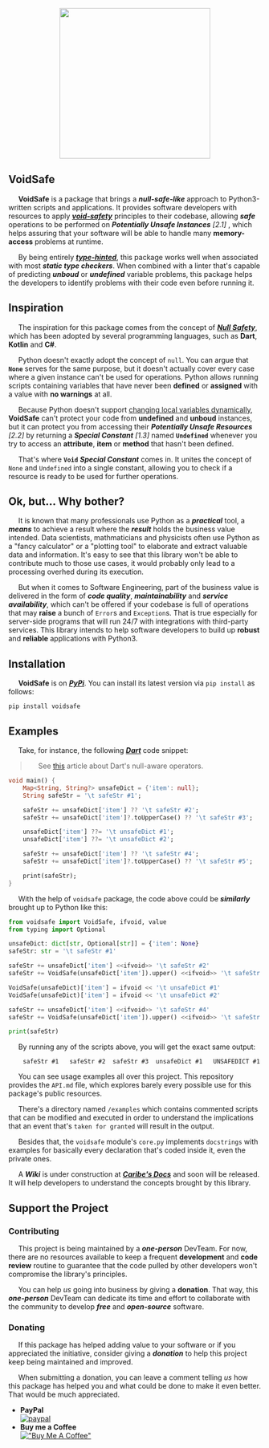 <p align="center">
  <img width="300" height="300" src="http://caribesphaneron.com/wp-content/uploads/2024/03/void_safe_logo_v2.png">
</p>

## VoidSafe

&nbsp;&nbsp;&nbsp;&nbsp; **VoidSafe** is a package that brings a **_null-safe-like_** approach to Python3-written scripts and applications. It provides software developers with resources to apply [**_void-safety_**](https://en.wikipedia.org/wiki/Void_safety) principles to their codebase, allowing **_safe_** operations to be performed on **_Potentially Unsafe Instances_** _[2.1]_ , which helps assuring that your software will be able to handle many **memory-access** problems at runtime.

&nbsp;&nbsp;&nbsp;&nbsp; By being entirely [**_type-hinted_**](https://docs.python.org/3/library/typing.html), this package works well when associated with most **_static type checkers_**. When combined with a linter that's capable of predicting **_unboud_** or **_undefined_** variable problems, this package helps the developers to identify problems with their code even before running it.

## Inspiration

&nbsp;&nbsp;&nbsp;&nbsp; The inspiration for this package comes from the concept of [**_Null Safety_**](https://kotlinlang.org/docs/null-safety.html), which has been adopted by several programming languages, such as **Dart**, **Kotlin** and **C#**.

&nbsp;&nbsp;&nbsp;&nbsp; Python doesn't exactly adopt the concept of `null`. You can argue that **`None`** serves for the same purpose, but it doesn't actually cover every case where a given instance can't be used for operations. Python allows running scripts containing variables that have never been **defined** or **assigned** with a value with **no warnings** at all.

&nbsp;&nbsp;&nbsp;&nbsp; Because Python doesn't support [changing local variables dynamically](https://stackoverflow.com/questions/8028708/dynamically-set-local-variable), **VoidSafe** can't protect your code from **undefined** and **unboud** instances, but it can protect you from accessing their **_Potentially Unsafe Resources_** _[2.2]_ by returning a **_Special Constant_** _[1.3]_ named **`Undefined`** whenever you try to access an **attribute**, **item** or **method** that hasn't been defined.

&nbsp;&nbsp;&nbsp;&nbsp; That's where **`Void`** **_Special Constant_** comes in. It unites the concept of `None` and `Undefined` into a single constant, allowing you to check if a resource is ready to be used for further operations.

## Ok, but... Why bother?

&nbsp;&nbsp;&nbsp;&nbsp; It is known that many professionals use Python as a **_practical_** tool, a **_means_** to achieve a result where the **_result_** holds the business value intended. Data scientists, mathmaticians and physicists often use Python as a "fancy calculator" or a "plotting tool" to elaborate and extract valuable data and information. It's easy to see that this library won't be able to contribute much to those use cases, it would probably only lead to a processing overhed during its execution.

&nbsp;&nbsp;&nbsp;&nbsp; But when it comes to Software Engineering, part of the business value is delivered in the form of **_code quality_**, **_maintainability_** and **_service availability_**, which can't be offered if your codebase is full of operations that may **raise** a bunch of `Error`s and `Exception`s. That is true especially for server-side programs that will run 24/7 with integrations with third-party services. This library intends to help software developers to build up **robust** and **reliable** applications with Python3.

## Installation

&nbsp;&nbsp;&nbsp;&nbsp; **VoidSafe** is on [**_PyPi_**](https://pypi.org/project/voidsafe/). You can install its latest version via `pip install` as follows:

```console
pip install voidsafe
```

## Examples

&nbsp;&nbsp;&nbsp;&nbsp; Take, for instance, the following [**_Dart_**](https://dart.dev/) code snippet:

> &nbsp;&nbsp;&nbsp;&nbsp; See [this](https://www.darttutorial.org/dart-tutorial/dart-null-aware-operators/) article about Dart's null-aware operators.

```dart
void main() {
    Map<String, String?> unsafeDict = {'item': null};
    String safeStr = '\t safeStr #1';

    safeStr += unsafeDict['item'] ?? '\t safeStr #2';
    safeStr += unsafeDict['item']?.toUpperCase() ?? '\t safeStr #3';

    unsafeDict['item'] ??= '\t unsafeDict #1';
    unsafeDict['item'] ??= '\t unsafeDict #2';

    safeStr += unsafeDict['item'] ?? '\t safeStr #4';
    safeStr += unsafeDict['item']?.toUpperCase() ?? '\t safeStr #5';

    print(safeStr);
}
```   

&nbsp;&nbsp;&nbsp;&nbsp; With the help of `voidsafe` package, the code above could be **_similarly_** brought up to Python like this:

```python
from voidsafe import VoidSafe, ifvoid, value
from typing import Optional

unsafeDict: dict[str, Optional[str]] = {'item': None}
safeStr: str = '\t safeStr #1'

safeStr += unsafeDict['item'] <<ifvoid>> '\t safeStr #2'
safeStr += VoidSafe(unsafeDict['item']).upper() <<ifvoid>> '\t safeStr #3'

VoidSafe(unsafeDict)['item'] = ifvoid << '\t unsafeDict #1'
VoidSafe(unsafeDict)['item'] = ifvoid << '\t unsafeDict #2'

safeStr += unsafeDict['item'] <<ifvoid>> '\t safeStr #4'
safeStr += VoidSafe(unsafeDict['item']).upper() <<ifvoid>> '\t safeStr #5'

print(safeStr)
```   

&nbsp;&nbsp;&nbsp;&nbsp; By running any of the scripts above, you will get the exact same output:

```console
    safeStr #1	 safeStr #2	 safeStr #3	 unsafeDict #1	 UNSAFEDICT #1
```

&nbsp;&nbsp;&nbsp;&nbsp; You can see usage examples all over this project. This repository provides the `API.md` file, which explores barely every possible use for this package's public resources. 

&nbsp;&nbsp;&nbsp;&nbsp; There's a directory named `/examples` which contains commented scripts that can be modified and executed in order to understand the implications that an event that's `taken for granted` will result in the output.

&nbsp;&nbsp;&nbsp;&nbsp; Besides that, the `voidsafe` module's `core.py` implements `docstrings` with examples for basically every declaration that's coded inside it, even the private ones.

&nbsp;&nbsp;&nbsp;&nbsp; A **_Wiki_** is under construction at [**_Caribe's Docs_**](docs.caribesphaneron.com) and soon will be released. It will help developers to understand the concepts brought by this library.
  
## Support the Project

### Contributing

&nbsp;&nbsp;&nbsp;&nbsp; This project is being maintained by a **_one-person_** DevTeam. For now, there are no resources available to keep a frequent **development** and **code review** routine to guarantee that the code pulled by other developers won't compromise the library's principles.

&nbsp;&nbsp;&nbsp;&nbsp; You can help _us_ going into business by giving a **donation**. That way, this **_one-person_** DevTeam can dedicate its time and effort to collaborate with the community to develop **_free_** and **_open-source_** software.

### Donating

&nbsp;&nbsp;&nbsp;&nbsp; If this package has helped adding value to your software or if you appreciated the initiative, consider giving a **_donation_** to help this project keep being maintained and improved.

&nbsp;&nbsp;&nbsp;&nbsp; When submitting a donation, you can leave a comment telling _us_ how this package has helped you and what could be done to make it even better. That would be much appreciated.

- **PayPal**   
    [![paypal](https://www.paypalobjects.com/en_US/i/btn/btn_donate_SM.gif)](https://www.paypal.com/donate/?hosted_button_id=CXX5CKLZHNK3C)
- **Buy me a Coffee**   
    [!["Buy Me A Coffee"](https://www.buymeacoffee.com/assets/img/custom_images/orange_img.png)](https://www.buymeacoffee.com/guscaribe)